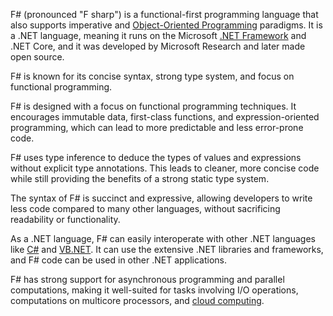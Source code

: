 F# (pronounced "F sharp") is a functional-first programming language that also supports imperative and [Object-Oriented Programming](../programming/oop.md) paradigms. It is a .NET language, meaning it runs on the Microsoft [.NET Framework](../frameworks/dotnetf.md) and .NET Core, and it was developed by Microsoft Research and later made open source. 

F# is known for its concise syntax, strong type system, and focus on functional programming.

F# is designed with a focus on functional programming techniques. It encourages immutable data, first-class functions, and expression-oriented programming, which can lead to more predictable and less error-prone code.

F# uses type inference to deduce the types of values and expressions without explicit type annotations. This leads to cleaner, more concise code while still providing the benefits of a strong static type system.

The syntax of F# is succinct and expressive, allowing developers to write less code compared to many other languages, without sacrificing readability or functionality. 

As a .NET language, F# can easily interoperate with other .NET languages like [C#](../programming/csharp.md) and [VB.NET](../programming/vbnet.md). It can use the extensive .NET libraries and frameworks, and F# code can be used in other .NET applications.

F# has strong support for asynchronous programming and parallel computations, making it well-suited for tasks involving I/O operations, computations on multicore processors, and [cloud computing](../cloud/cc.md).
